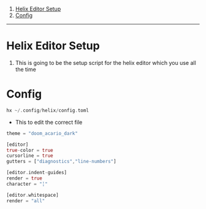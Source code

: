 1. [Helix Editor Setup](#helix-editor-setup)
2. [Config](#config)

---

# Helix Editor Setup

1. This is going to be the setup script for the helix editor which you use all the time

# Config

```rs
hx ~/.config/helix/config.toml
```

- This to edit the correct file

```rs
theme = "doom_acario_dark"

[editor]
true-color = true
cursorline = true
gutters = ["diagnostics","line-numbers"]

[editor.indent-guides]
render = true
character = "╎"

[editor.whitespace]
render = "all"
```
